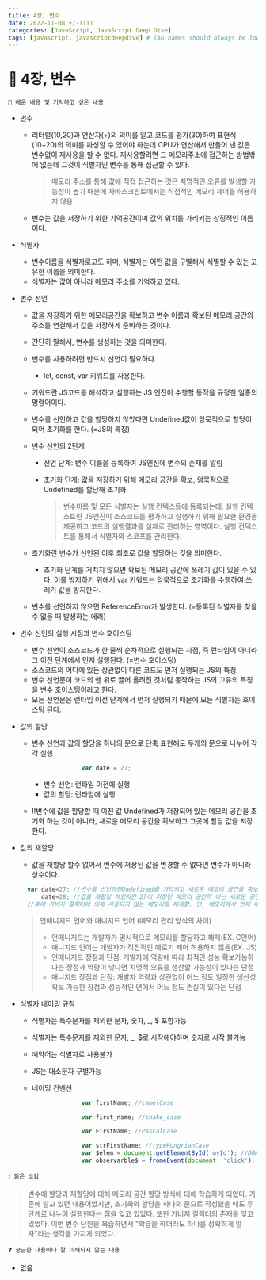 ```yaml
---
title: 4장, 변수
date: 2022-11-08 +/-TTTT
categories: [JavaScript, JavaScript Deep Dive]
tags: [javascript, javascriptdeepdive] # TAG names should always be lowercase
---
```


# 🔖 4장, 변수

```
📌 배운 내용 및 기억하고 싶은 내용
```

- 변수

  - 리터럴(10,20)과 연산자(+)의 의미를 알고 코드를 평가(30)하여 표현식(10+20)의 의미를 파싱할 수 있어야 하는데 CPU가 연산해서 만들어 낸 값은 변수없이 재사용을 할 수 없다. 재사용할려면 그 메모리주소에 접근하는 방법밖에 없는데 그것이 식별자인 변수를 통해 접근할 수 있다.

    > 메모리 주소를 통해 값에 직접 접근하는 것은 치명적인 오류를 발생할 가능성이 높기 때문에 자바스크립트에서는 직접적인 메모리 제어를 허용하지 않음

  - 변수는 값을 저장하기 위한 기억공간이며 값의 위치를 가리키는 상징적인 이름이다.

- 식별자

  - 변수이름을 식별자로고도 하며, 식별자는 어떤 값을 구별해서 식별할 수 있는 고유한 이름을 의미한다.
  - 식별자는 값이 아니라 메모리 주소를 기억하고 있다.

- 변수 선언

  - 값을 저장하기 위한 메모리공간을 확보하고 변수 이름과 확보된 메모리 공간의 주소를 연결해서 값을 저장하게 준비하는 것이다.

  - 간단히 말해서, 변수를 생성하는 것을 의미한다.

  - 변수를 사용하려면 반드시 선언이 필요하다.

    - let, const, var 키워드를 사용한다.

  - 키워드란 JS코드를 해석하고 실행하는 JS 엔진이 수행할 동작을 규정한 일종의 명령어이다.

  - 변수를 선언하고 값을 할당하지 않았다면 Undefined값이 암묵적으로 할당이 되어 초기화를 한다. (=JS의 특징)

  - 변수 선언의 2단계

    - 선언 단계: 변수 이름을 등록하여 JS엔진에 변수의 존재를 알림

    - 초기화 단계: 값을 저장하기 위해 메모리 공간을 확보, 암묵적으로 Undefined를 할당해 초기화

      > 변수이름 및 모든 식별자는 실행 컨텍스트에 등록되는데, 실행 컨텍스트란 JS엔진이 소스코드를 평가하고 실행하기 위해 필요한 환경을 제공하고 코드의 실행결과를 실제로 관리하는 영역이다. 실행 컨텍스트를 통해서 식별자와 스코프를 관리한다.

  - 초기화란 변수가 선언된 이후 최초로 값을 할당하는 것을 의미한다.

    - 초기화 단계를 거치지 않으면 확보된 메모리 공간에 쓰레기 값이 있을 수 있다. 이를 방지하기 위해서 var 키워드는 암묵적으로 초기화를 수행하여 쓰레기 값을 방지한다.

  - 변수를 선언하지 않으면 ReferenceError가 발생한다. (=등록된 식별자를 찾을 수 없을 때 발생하는 에러)

- 변수 선언의 실행 시점과 변수 호이스팅

  - 변수 선언이 소스코드가 한 줄씩 순차적으로 실행되는 시점, 즉 런타임이 아니라 그 이전 단계에서 먼저 실행된다. (=변수 호이스팅)
  - 소스코드의 어디에 있든 상관없이 다른 코드도 먼저 실행되는 JS의 특징
  - 변수 선언문이 코드의 맨 위로 끌어 올려진 것처럼 동작하는 JS의 고유의 특징을 변수 호이스팅이라고 한다.
  - 모든 선언문은 런타임 이전 단계에서 먼저 실행되기 때문에 모든 식별자는 호이스팅 된다.

- 값의 할당

  - 변수 선언과 값의 할당을 하나의 문으로 단축 표현해도 두개의 문으로 나누어 각각 실행

    ```javascript
    			  var date = 27;
    ```

    - 변수 선언: 런타임 이전에 실행
    - 값의 할당: 런타임에 실행

  - !!변수에 값을 할당할 때 이전 값 Undefined가 저장되어 있는 메모리 공간을 초기화 하는 것이 아니라, 새로운 메모리 공간을 확보하고 그곳에 할당 값을 저장한다.

- 값의 재할당

  - 값을 재할당 할수 없어서 변수에 저장된 값을 변경할 수 없다면 변수가 아니라 상수이다.

  ```javascript
    var date=27; //변수를 선언하면Undefined를 가리키고 새로운 메모리 공간을 확보하여 27을 저장
  		date=28; //값을 재할당 하였지만 27이 저장된 메모리 공간이 아닌 새로운 공간을 확보하고 28을 저장하고 가르킴
    //후에 가비지 콜렉터에 의해 사용되지 않는 메모리를 해제함. 단, 메모리에서 언제 해제 될지는 예측불가
  ```

  > 언매니지드 언어와 매니지드 언어 (메모리 관리 방식의 차이)
  >
  > - 언매니지드는 개발자가 명시적으로 메모리를 할당하고 해제(EX. C언어)
  > - 매니지드 언어는 개발자가 직접적인 메로기 제어 허용하지 않음(EX. JS)
  > - 언매니지드 장점과 단점: 개발자에 역량에 따라 최적인 성능 확보가능하다는 장점과 역량이 낮다면 치명적 오류를 생산할 가능성이 있다는 단점
  > - 매니지드 장점과 단점: 개발자 역량과 상관없이 어느 정도 일정한 생산성 확보 가능한 장점과 성능적인 면에서 어느 정도 손실이 있다는 단점

- 식별자 네이밍 규칙

  - 식별자는 특수문자를 제외한 문자, 숫자, _, $ 포함가능

  - 식별자는 특수문자를 제외한 문자, _, $로 시작해야하며 숫자로 시작 불가능

  - 예약어는 식별자로 사용불가

  - JS는 대소문자 구별가능

  - 네이밍 컨벤션

    ```javascript
    			  var firstName; //camelCase
    
    			  var first_name; //snake_case
    
    			  var FirstName; //PascalCase
    
    			  var strFirstName; //typeHungrianCase
    			  var $elem = document.getElementById('myId'); //DOM노드
    			  var observarble$ = fromeEvent(document, 'click'); //RxJS 옵저버블
    ```

```
❗️ 읽은 소감
```

> 변수에 할당과 재할당에 대해 메모리 공간 할당 방식에 대해 학습하게 되었다. 기존에 알고 있던 내용이었지만, 초기화와 할당을 하나의 문으로 작성했을 때도 두단계로 나누어 실행한다는 점을 잊고 있었다. 또한 가비지 컬렉터의 존재를 잊고있었다. 이번 변수 단원을 복습하면서 "학습을 하더라도 하나를 정확하게 알자"라는 생각을 가지게 되었다.

```
❓ 궁금한 내용이나 잘 이해되지 않는 내용
```

- 없음